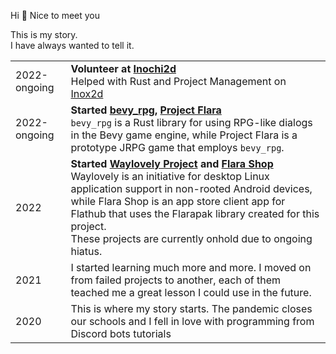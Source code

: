 Hi 👋
Nice to meet you

This is my story. <br/>
I have always wanted to tell it.

|  |  |
|----| ------------- |
| 2022-ongoing | **Volunteer at [Inochi2d](https://github.com/inochi2d)** <br/> Helped with Rust and Project Management  on [Inox2d](https://github.com/inochi2d/inox2d/)|
| 2022-ongoing | **Started [bevy_rpg](https://github.com/project-flara/bevy-rpg), [Project Flara](https://github.com/project-flara/project-flara/)**<br/>`bevy_rpg` is a Rust library for using RPG-like dialogs in the Bevy game engine, while Project Flara is a prototype JRPG game that employs `bevy_rpg`. |
| 2022 | **Started [Waylovely Project](https://github.com/waylovely-project/) and [Flara Shop](https://github.com/waylovely-project/flara-shop)**<br />Waylovely is an initiative for desktop Linux application support in non-rooted Android devices, while Flara Shop is an app store client app for Flathub that uses the Flarapak library created for this project. <br/>These projects are currently onhold due to ongoing hiatus. | 
| 2021 | I started learning much more and more. I moved on from failed projects to another, each of them teached me a great lesson I could use in the future. |
| 2020 | This is where my story starts. The pandemic closes our schools and I fell in love with programming from Discord bots tutorials | 

